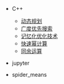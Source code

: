 - C++
  - [动态规划](/book/C++算法参考/动态规划/内容.md)
  - [广度优先搜索]()
  - [记忆化优化技术]()
  - [快速幂计算]()
  - [同余运算]()

- jupyter

- spider_means
